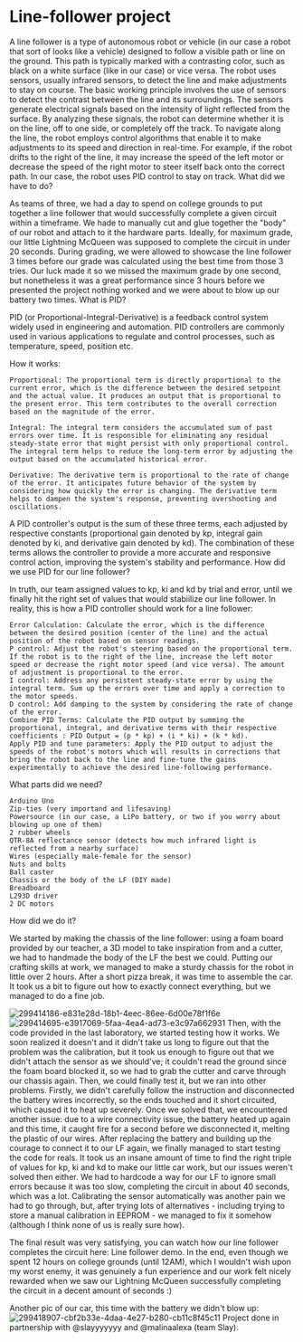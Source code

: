 # Line-follower project
A line follower is a type of autonomous robot or vehicle (in our case a robot that sort of looks like a vehicle) designed to follow a visible path or line on the ground. This path is typically marked with a contrasting color, such as black on a white surface (like in our case) or vice versa. The robot uses sensors, usually infrared sensors, to detect the line and make adjustments to stay on course. The basic working principle involves the use of sensors to detect the contrast between the line and its surroundings. The sensors generate electrical signals based on the intensity of light reflected from the surface. By analyzing these signals, the robot can determine whether it is on the line, off to one side, or completely off the track. To navigate along the line, the robot employs control algorithms that enable it to make adjustments to its speed and direction in real-time. For example, if the robot drifts to the right of the line, it may increase the speed of the left motor or decrease the speed of the right motor to steer itself back onto the correct path. In our case, the robot uses PID control to stay on track.
What did we have to do?

As teams of three, we had a day to spend on college grounds to put together a line follower that would successfully complete a given circuit within a timeframe. We hade to manually cut and glue together the "body" of our robot and attach to it the hardware parts. Ideally, for maximum grade, our little Lightning McQueen was supposed to complete the circuit in under 20 seconds. During grading, we were allowed to showcase the line follower 3 times before our grade was calculated using the best time from those 3 tries. Our luck made it so we missed the maximum grade by one second, but nonetheless it was a great performance since 3 hours before we presented the project nothing worked and we were about to blow up our battery two times.
What is PID?

PID (or Proportional-Integral-Derivative) is a feedback control system widely used in engineering and automation. PID controllers are commonly used in various applications to regulate and control processes, such as temperature, speed, position etc.

How it works:

    Proportional: The proportional term is directly proportional to the current error, which is the difference between the desired setpoint and the actual value. It produces an output that is proportional to the present error. This term contributes to the overall correction based on the magnitude of the error.

    Integral: The integral term considers the accumulated sum of past errors over time. It is responsible for eliminating any residual steady-state error that might persist with only proportional control. The integral term helps to reduce the long-term error by adjusting the output based on the accumulated historical error.

    Derivative: The derivative term is proportional to the rate of change of the error. It anticipates future behavior of the system by considering how quickly the error is changing. The derivative term helps to dampen the system's response, preventing overshooting and oscillations.

A PID controller's output is the sum of these three terms, each adjusted by respective constants (proportional gain denoted by kp, integral gain denoted by ki, and derivative gain denoted by kd). The combination of these terms allows the controller to provide a more accurate and responsive control action, improving the system's stability and performance.
How did we use PID for our line follower?

In truth, our team assigned values to kp, ki and kd by trial and error, until we finally hit the right set of values that would stabiilize our line follower. In reality, this is how a PID controller should work for a line follower:

    Error Calculation: Calculate the error, which is the difference between the desired position (center of the line) and the actual position of the robot based on sensor readings.
    P control: Adjust the robot's steering based on the proportional term. If the robot is to the right of the line, increase the left motor speed or decrease the right motor speed (and vice versa). The amount of adjustment is proportional to the error.
    I control: Address any persistent steady-state error by using the integral term. Sum up the errors over time and apply a correction to the motor speeds.
    D control: Add damping to the system by considering the rate of change of the error.
    Combine PID Terms: Calculate the PID output by summing the proportional, integral, and derivative terms with their respective coefficients : PID Output = (p * kp) + (i * ki) + (k * kd).
    Apply PID and tune parameters: Apply the PID output to adjust the speeds of the robot's motors which will results in corrections that bring the robot back to the line and fine-tune the gains experimentally to achieve the desired line-following performance.

What parts did we need?

    Arduino Uno
    Zip-ties (very importand and lifesaving)
    Powersource (in our case, a LiPo battery, or two if you worry about blowing up one of them)
    2 rubber wheels
    QTR-8A reflectance sensor (detects how much infrared light is reflected from a nearby surface)
    Wires (especially male-female for the sensor)
    Nuts and bolts
    Ball caster
    Chassis or the body of the LF (DIY made)
    Breadboard
    L293D driver
    2 DC motors

How did we do it?

We started by making the chassis of the line follower: using a foam board provided by our teacher, a 3D model to take inspiration from and a cutter, we had to handmade the body of the LF the best we could. Putting our crafting skills at work, we managed to make a sturdy chassis for the robot in little over 2 hours. After a short pizza break, it was time to assemble the car. It took us a bit to figure out how to exactly connect everything, but we managed to do a fine job.

![299414186-e831e28d-18b1-4eec-86ee-6d00e78f1f6e](https://github.com/anamaria1-png/Line-follower/assets/89720718/4ee42b46-f2d8-4e38-8034-da16319081e2)
![299414695-e3917069-5faa-4ea4-ad73-e3c97a662931](https://github.com/anamaria1-png/Line-follower/assets/89720718/8f52d2af-dcaa-49e3-9a46-b4f84dac88fe)
Then, with the code provided in the last laboratory, we started testing how it works. We soon realized it doesn't and it didn't take us long to figure out that the problem was the calibration, but it took us enough to figure out that we didn't attach the sensor as we should've; it couldn't read the ground since the foam board blocked it, so we had to grab the cutter and carve through our chassis again. Then, we could finally test it, but we ran into other problems. Firstly, we didn't carefully follow the instruction and disconnected the battery wires incorrectly, so the ends touched and it short circuited, which caused it to heat up severely. Once we solved that, we encountered another issue: due to a wire connectivity issue, the battery heated up again and this time, it caught fire for a second before we disconnected it, melting the plastic of our wires. After replacing the battery and building up the courage to connect it to our LF again, we finally managed to start testing the code for reals. It took us an insane amount of time to find the right triple of values for kp, ki and kd to make our little car work, but our issues weren't solved then either. We had to hardcode a way for our LF to ignore small errors because it was too slow, completing the circuit in about 40 seconds, which was a lot. Calibrating the sensor automatically was another pain we had to go through, but, after trying lots of alternatives - including trying to store a manual calibration in EEPROM - we managed to fix it somehow (although I think none of us is really sure how).

The final result was very satisfying, you can watch how our line follower completes the circuit here: Line follower demo.
In the end, even though we spent 12 hours on college grounds (until 12AM), which I wouldn't wish upon my worst enemy, it was genuinely a fun experience and our work felt nicely rewarded when we saw our Lightning McQueen successfully completing the circuit in a decent amount of seconds :)

Another pic of our car, this time with the battery we didn't blow up:
![299418907-cbf2b33e-4daa-4e27-b280-cb11c8f45c11](https://github.com/anamaria1-png/Line-follower/assets/89720718/760180cb-eefc-4369-827b-4a0efc85b93f)
Project done in partnership with @slayyyyyyy  and @malinaalexa (team Slay).





